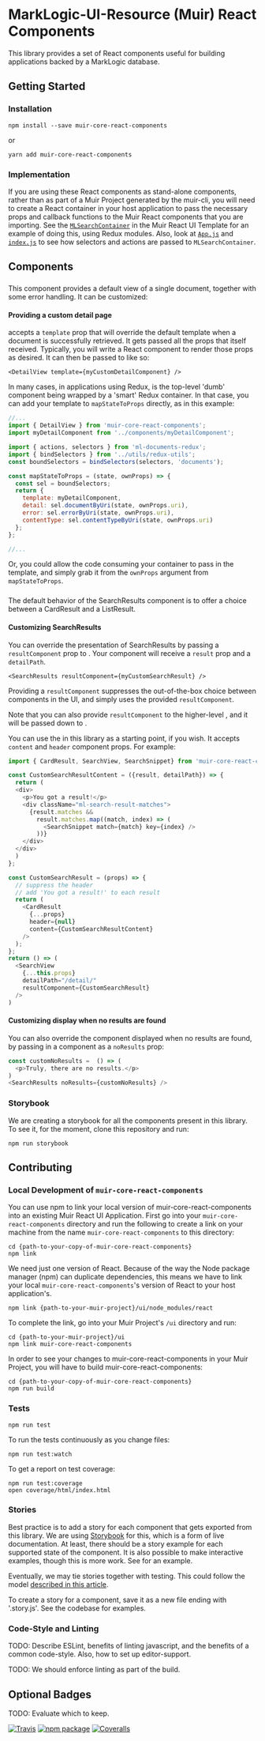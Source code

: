 # MarkLogic-UI-Resource (Muir) React Components

This library provides a set of React components useful for building applications backed by a MarkLogic database.

## Getting Started

### Installation

    npm install --save muir-core-react-components

or

    yarn add muir-core-react-components

### Implementation

If you are using these React components as stand-alone components, rather than as part of a Muir Project generated by the muir-cli, you will need to create a React container in your host application to pass the necessary props and callback functions to the Muir React components that you are importing. See the [`MLSearchContainer`](https://project.marklogic.com/repo/projects/NACW/repos/muir-react-template/browse/ui/src/containers/MLSearchContainer.js) in the Muir React UI Template for an example of doing this, using Redux modules. Also, look at [`App.js`](https://project.marklogic.com/repo/projects/NACW/repos/muir-react-template/browse/ui/src/App.js) and [`index.js`](https://project.marklogic.com/repo/projects/NACW/repos/muir-react-template/browse/ui/src/App.js) to see how selectors and actions are passed to `MLSearchContainer`.

## Components

### <DetailView />

This component provides a default view of a single document, together with some error handling. It can be customized:

#### Providing a custom detail page

<DetailView /> accepts a `template` prop that will override the default template when a document is successfully retrieved. It gets passed all the props that <DetailView /> itself received. Typically, you will write a React component to render those props as desired. It can then be passed to <DetailView /> like so:

    <DetailView template={myCustomDetailComponent} />

In many cases, in applications using Redux, <DetailView /> is the top-level 'dumb' component being wrapped by a 'smart' Redux container. In that case, you can add your template to `mapStateToProps` directly, as in this example:

```javascript
//...
import { DetailView } from 'muir-core-react-components';
import myDetailComponent from '../components/myDetailComponent';

import { actions, selectors } from 'ml-documents-redux';
import { bindSelectors } from '../utils/redux-utils';
const boundSelectors = bindSelectors(selectors, 'documents');

const mapStateToProps = (state, ownProps) => {
  const sel = boundSelectors;
  return {
    template: myDetailComponent,
    detail: sel.documentByUri(state, ownProps.uri),
    error: sel.errorByUri(state, ownProps.uri),
    contentType: sel.contentTypeByUri(state, ownProps.uri)
  };
};

//...
```

Or, you could allow the code consuming your container to pass in the template, and simply grab it from the `ownProps` argument from `mapStateToProps`.

### <SearchResults />

The default behavior of the SearchResults component is to offer a choice between a CardResult and a ListResult.

#### Customizing SearchResults

You can override the presentation of SearchResults by passing a `resultComponent` prop to <SearchResults />. Your component will receive a `result` prop and a `detailPath`. 

    <SearchResults resultComponent={myCustomSearchResult} />

Providing a `resultComponent` suppresses the out-of-the-box choice between components in the UI, and simply uses the provided `resultComponent`.

Note that you can also provide `resultComponent` to the higher-level <SearchView />, and it will be passed down to <SearchResults />.

You can use the <CardResult> in this library as a starting point, if you wish. It accepts `content` and `header` component props. For example:

```javascript
import { CardResult, SearchView, SearchSnippet} from 'muir-core-react-components';

const CustomSearchResultContent = ({result, detailPath}) => {
  return (
  <div>
    <p>You got a result!</p>
    <div className="ml-search-result-matches">
      {result.matches &&
        result.matches.map((match, index) => (
          <SearchSnippet match={match} key={index} />
        ))}
    </div>
  </div>
  )
};

const CustomSearchResult = (props) => {
  // suppress the header
  // add 'You got a result!' to each result
  return (
    <CardResult
      {...props}
      header={null}
      content={CustomSearchResultContent}
    />
  );
};
return () => (
  <SearchView
    {...this.props}
    detailPath="/detail/"
    resultComponent={CustomSearchResult}
  />
)
```

#### Customizing display when no results are found

You can also override the component displayed when no results are found, by passing in a component as a `noResults` prop:

```javascript
const customNoResults =  () => (
  <p>Truly, there are no results.</p>
)
<SearchResults noResults={customNoResults} />
```

### Storybook

We are creating a storybook for all the components present in this library. To see it, for the moment, clone this repository and run:

    npm run storybook

## Contributing

### Local Development of `muir-core-react-components`

You can use npm to link your local version of muir-core-react-components into an existing Muir React UI Application. First go into your `muir-core-react-components` directory and run the following to create a link on your machine from the name `muir-core-react-components` to this directory:

    cd {path-to-your-copy-of-muir-core-react-components}
    npm link

We need just one version of React. Because of the way the Node package manager (npm) can duplicate dependencies, this means we have to link your local `muir-core-react-components`'s version of React to your host application's.

    npm link {path-to-your-muir-project}/ui/node_modules/react

To complete the link, go into your Muir Project's `/ui` directory and run:

    cd {path-to-your-muir-project}/ui
    npm link muir-core-react-components

In order to see your changes to muir-core-react-components in your Muir Project, you will have to build muir-core-react-components:

    cd {path-to-your-copy-of-muir-core-react-components}
    npm run build

### Tests

    npm run test

To run the tests continuously as you change files:

    npm run test:watch

To get a report on test coverage:

    npm run test:coverage
    open coverage/html/index.html

### Stories

Best practice is to add a story for each component that gets exported from this library. We are using [Storybook](https://github.com/storybooks/storybook) for this, which is a form of live documentation. At least, there should be a story example for each supported state of the component. It is also possible to make interactive examples, though this is more work. See <Facets /> for an example.

Eventually, we may tie stories together with testing. This could follow the model [described in this article](https://medium.com/@mlthuret/building-a-react-components-living-documentation-using-react-storybook-5f11f0e7d23e).

To create a story for a component, save it as a new file ending with '.story.js'. See the codebase for examples.

### Code-Style and Linting

TODO: Describe ESLint, benefits of linting javascript, and the benefits of a common code-style. Also, how to set up editor-support.

TODO: We should enforce linting as part of the build.

## Optional Badges

TODO: Evaluate which to keep.

[![Travis][build-badge]][build]
[![npm package][npm-badge]][npm]
[![Coveralls][coveralls-badge]][coveralls]

[build-badge]: https://img.shields.io/travis/user/repo/master.png?style=flat-square
[build]: https://travis-ci.org/user/repo

[npm-badge]: https://img.shields.io/npm/v/npm-package.png?style=flat-square
[npm]: https://www.npmjs.org/package/npm-package

[coveralls-badge]: https://img.shields.io/coveralls/user/repo/master.png?style=flat-square
[coveralls]: https://coveralls.io/github/user/repo
